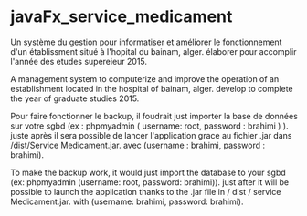 # javaFx_service_medicament

Un système du gestion pour informatiser et améliorer le fonctionnement d'un établissment situé à l'hopital du bainam, alger. 
élaborer pour accomplir l'année des etudes supereieur 2015. 

A management system to computerize and improve the operation of an establishment located in the hospital of bainam, alger.
develop to complete the year of graduate studies 2015.


Pour faire fonctionner le backup, il foudrait just importer la base de données sur votre sgbd (ex : phpmyadmin ( username: root, password : brahimi ) ).
juste après il sera possible de lancer l'application grace au fichier .jar dans /dist/Service Medicament.jar. avec (username : brahimi, password : brahimi). 

To make the backup work, it would just import the database to your sgbd (ex: phpmyadmin (username: root, password: brahimi)).
just after it will be possible to launch the application thanks to the .jar file in / dist / service Medicament.jar. with (username: brahimi, password: brahimi).
